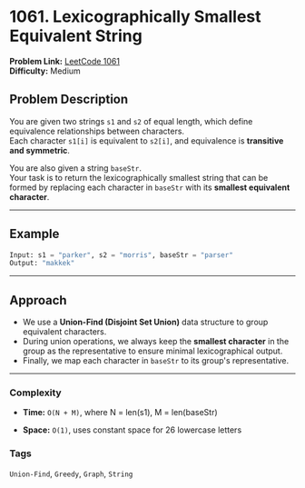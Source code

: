 # 1061. Lexicographically Smallest Equivalent String

**Problem Link:** [LeetCode 1061](https://leetcode.com/problems/lexicographically-smallest-equivalent-string/)  
**Difficulty:** Medium

## Problem Description

You are given two strings `s1` and `s2` of equal length, which define equivalence relationships between characters.  
Each character `s1[i]` is equivalent to `s2[i]`, and equivalence is **transitive and symmetric**.  

You are also given a string `baseStr`.  
Your task is to return the lexicographically smallest string that can be formed by replacing each character in `baseStr` with its **smallest equivalent character**.

---

## Example

```python
Input: s1 = "parker", s2 = "morris", baseStr = "parser"
Output: "makkek"
```

---

## Approach

- We use a **Union-Find (Disjoint Set Union)** data structure to group equivalent characters.
- During union operations, we always keep the **smallest character** in the group as the representative to ensure minimal lexicographical output.
- Finally, we map each character in `baseStr` to its group's representative.

---

### Complexity
- **Time:** `O(N + M)`, where N = len(s1), M = len(baseStr)

- **Space:** `O(1)`, uses constant space for 26 lowercase letters

### Tags
`Union-Find`, `Greedy`, `Graph`, `String`